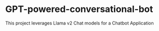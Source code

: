 
# GPT-powered-conversational-bot
This project leverages Llama v2 Chat models for a Chatbot Application

